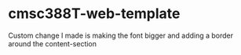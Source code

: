 # cmsc388T-web-template

Custom change I made is making the font bigger and adding a border around the content-section
